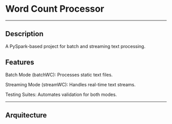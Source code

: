 # Word Count Processor
---
## Description
A PySpark-based project for batch and streaming text processing.

## Features

Batch Mode (batchWC): Processes static text files.

Streaming Mode (streamWC): Handles real-time text streams. 

Testing Suites: Automates validation for both modes.

---

## Arquitecture

